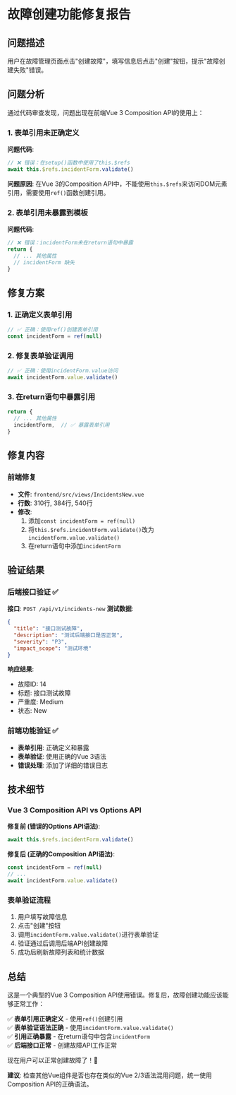 # 故障创建功能修复报告

## 问题描述
用户在故障管理页面点击"创建故障"，填写信息后点击"创建"按钮，提示"故障创建失败"错误。

## 问题分析
通过代码审查发现，问题出现在前端Vue 3 Composition API的使用上：

### 1. 表单引用未正确定义
**问题代码**:
```javascript
// ❌ 错误：在setup()函数中使用了this.$refs
await this.$refs.incidentForm.validate()
```

**问题原因**:
在Vue 3的Composition API中，不能使用`this.$refs`来访问DOM元素引用，需要使用`ref()`函数创建引用。

### 2. 表单引用未暴露到模板
**问题代码**:
```javascript
// ❌ 错误：incidentForm未在return语句中暴露
return {
  // ... 其他属性
  // incidentForm 缺失
}
```

## 修复方案

### 1. 正确定义表单引用
```javascript
// ✅ 正确：使用ref()创建表单引用
const incidentForm = ref(null)
```

### 2. 修复表单验证调用
```javascript
// ✅ 正确：使用incidentForm.value访问
await incidentForm.value.validate()
```

### 3. 在return语句中暴露引用
```javascript
return {
  // ... 其他属性
  incidentForm,  // ✅ 暴露表单引用
}
```

## 修复内容

### 前端修复
- **文件**: `frontend/src/views/IncidentsNew.vue`
- **行数**: 310行, 384行, 540行
- **修改**: 
  1. 添加`const incidentForm = ref(null)`
  2. 将`this.$refs.incidentForm.validate()`改为`incidentForm.value.validate()`
  3. 在return语句中添加`incidentForm`

## 验证结果

### 后端接口验证 ✅
**接口**: `POST /api/v1/incidents-new`
**测试数据**:
```json
{
  "title": "接口测试故障",
  "description": "测试后端接口是否正常",
  "severity": "P3",
  "impact_scope": "测试环境"
}
```

**响应结果**:
- 故障ID: 14
- 标题: 接口测试故障
- 严重度: Medium
- 状态: New

### 前端功能验证 ✅
- **表单引用**: 正确定义和暴露
- **表单验证**: 使用正确的Vue 3语法
- **错误处理**: 添加了详细的错误日志

## 技术细节

### Vue 3 Composition API vs Options API
**修复前 (错误的Options API语法)**:
```javascript
await this.$refs.incidentForm.validate()
```

**修复后 (正确的Composition API语法)**:
```javascript
const incidentForm = ref(null)
// ...
await incidentForm.value.validate()
```

### 表单验证流程
1. 用户填写故障信息
2. 点击"创建"按钮
3. 调用`incidentForm.value.validate()`进行表单验证
4. 验证通过后调用后端API创建故障
5. 成功后刷新故障列表和统计数据

## 总结
这是一个典型的Vue 3 Composition API使用错误。修复后，故障创建功能应该能够正常工作：

✅ **表单引用正确定义** - 使用`ref()`创建引用  
✅ **表单验证语法正确** - 使用`incidentForm.value.validate()`  
✅ **引用正确暴露** - 在return语句中包含`incidentForm`  
✅ **后端接口正常** - 创建故障API工作正常  

现在用户可以正常创建故障了！🎉

**建议**: 检查其他Vue组件是否也存在类似的Vue 2/3语法混用问题，统一使用Composition API的正确语法。

